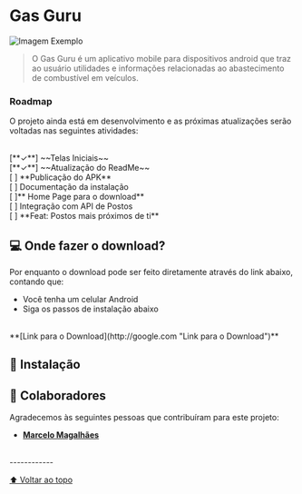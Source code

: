 # Gas Guru

<img src="https://imgur.com/a/bvrigeY" alt="Imagem Exemplo">

> O Gas Guru é um aplicativo mobile para dispositivos android que traz ao usuário utilidades e informações relacionadas ao abastecimento de combustível em veículos.

### Roadmap

O projeto ainda está em desenvolvimento e as próximas atualizações serão voltadas nas seguintes atividades:

<br>
[**✓**] ~~Telas Iniciais~~
<br>
[**✓**]  ~~Atualização do ReadMe~~
<br>
[ ] **Publicação do APK**
<br>
[ ] Documentação da instalação
<br>
[ ]** Home Page para o download**
<br>
[ ] Integração com API de Postos
<br>
[ ] **Feat: Postos mais próximos de ti**
<br>

## 💻 Onde fazer o download?

Por enquanto o download pode ser feito diretamente através do link abaixo, contando que:
* Você tenha um celular Android
* Siga os passos de instalação abaixo
<br>
**[Link para o Download](http://google.com "Link para o Download")**

## 🚀 Instalação

## 🤝 Colaboradores

Agradecemos às seguintes pessoas que contribuíram para este projeto:

* **[Marcelo Magalhães](https://github.com/Marcelo-maga "Marcelo Magalhães")**

<br>
------------

[⬆ Voltar ao topo](#nome-do-projeto)<br>